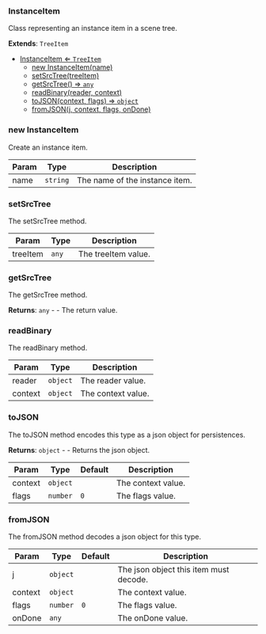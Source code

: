 <a name="InstanceItem"></a>

### InstanceItem 
Class representing an instance item in a scene tree.


**Extends**: <code>TreeItem</code>  

* [InstanceItem ⇐ <code>TreeItem</code>](#InstanceItem)
    * [new InstanceItem(name)](#new-InstanceItem)
    * [setSrcTree(treeItem)](#setSrcTree)
    * [getSrcTree() ⇒ <code>any</code>](#getSrcTree)
    * [readBinary(reader, context)](#readBinary)
    * [toJSON(context, flags) ⇒ <code>object</code>](#toJSON)
    * [fromJSON(j, context, flags, onDone)](#fromJSON)

<a name="new_InstanceItem_new"></a>

### new InstanceItem
Create an instance item.


| Param | Type | Description |
| --- | --- | --- |
| name | <code>string</code> | The name of the instance item. |

<a name="InstanceItem+setSrcTree"></a>

### setSrcTree
The setSrcTree method.



| Param | Type | Description |
| --- | --- | --- |
| treeItem | <code>any</code> | The treeItem value. |

<a name="InstanceItem+getSrcTree"></a>

### getSrcTree
The getSrcTree method.


**Returns**: <code>any</code> - - The return value.  
<a name="InstanceItem+readBinary"></a>

### readBinary
The readBinary method.



| Param | Type | Description |
| --- | --- | --- |
| reader | <code>object</code> | The reader value. |
| context | <code>object</code> | The context value. |

<a name="InstanceItem+toJSON"></a>

### toJSON
The toJSON method encodes this type as a json object for persistences.


**Returns**: <code>object</code> - - Returns the json object.  

| Param | Type | Default | Description |
| --- | --- | --- | --- |
| context | <code>object</code> |  | The context value. |
| flags | <code>number</code> | <code>0</code> | The flags value. |

<a name="InstanceItem+fromJSON"></a>

### fromJSON
The fromJSON method decodes a json object for this type.



| Param | Type | Default | Description |
| --- | --- | --- | --- |
| j | <code>object</code> |  | The json object this item must decode. |
| context | <code>object</code> |  | The context value. |
| flags | <code>number</code> | <code>0</code> | The flags value. |
| onDone | <code>any</code> |  | The onDone value. |

